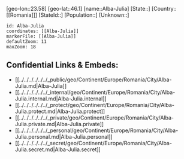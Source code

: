 ﻿---
location: [46.1,23.58]
mapzoom: [7,12] 
mapmarker: city 
type: City
tags:
- geo/City


SpocWebEntityId: 28710
isDeleted: false
confidential: public

---
[geo-lon::23.58]
[geo-lat::46.1]
[name::Alba-Julia]
[State::]
[Country::[[Romania]]]
[StateId::]
[Population::]
[Unknown::]


```leaflet
id: Alba-Julia
coordinates: [[Alba-Julia]]
markerFile: [[Alba-Julia]]
defaultZoom: 11 
maxZoom: 18
```


## Confidential Links & Embeds: 
- [[../../../../../../_public/geo/Continent/Europe/Romania/City/Alba-Julia.md|Alba-Julia]] 
- [[../../../../../../_internal/geo/Continent/Europe/Romania/City/Alba-Julia.internal.md|Alba-Julia.internal]] 
- [[../../../../../../_protect/geo/Continent/Europe/Romania/City/Alba-Julia.protect.md|Alba-Julia.protect]] 
- [[../../../../../../_private/geo/Continent/Europe/Romania/City/Alba-Julia.private.md|Alba-Julia.private]] 
- [[../../../../../../_personal/geo/Continent/Europe/Romania/City/Alba-Julia.personal.md|Alba-Julia.personal]] 
- [[../../../../../../_secret/geo/Continent/Europe/Romania/City/Alba-Julia.secret.md|Alba-Julia.secret]] 
